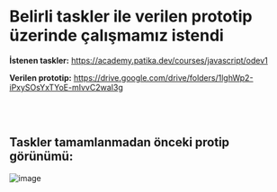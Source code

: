 # Belirli taskler ile verilen prototip üzerinde çalışmamız istendi

**İstenen taskler:** https://academy.patika.dev/courses/javascript/odev1

**Verilen prototip:** https://drive.google.com/drive/folders/1lghWp2-iPxySOsYxTYoE-mIvvC2waI3g

<br><br>


## Taskler tamamlanmadan önceki protip görünümü: 
![image](https://github.com/elifbeyzatok00/Kodluyoruz/assets/102792446/fa701ab4-c047-4495-8c68-6575e8db90c3)

<!-- #### Taskler tamamlandıktan sonraki protip görünümü:  -->



